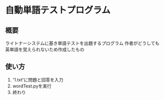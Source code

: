# 自動単語テストプログラム
## 概要
ライトナーシステムに基き単語テストを出題するプログラム
作者がどうしても英単語を覚えられないため作成したもの
## 使い方
1. '1.txt'に問題と回答を入力
2. wordTest.pyを実行
3. 終わり